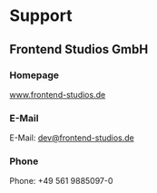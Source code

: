 # Support

## Frontend Studios GmbH

### Homepage
 
<a href="www.frontend-studios.de" target="_blank">www.frontend-studios.de</a>
 
### E-Mail
 
E-Mail: <a href="mailto:dev@frontend-studios.de">dev@frontend-studios.de</a>
 
### Phone
 
Phone: +49 561 9885097-0
